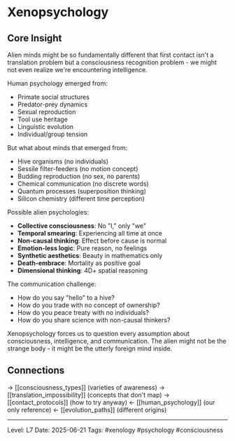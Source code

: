 # Xenopsychology

## Core Insight
Alien minds might be so fundamentally different that first contact isn't a translation problem but a consciousness recognition problem - we might not even realize we're encountering intelligence.

Human psychology emerged from:
- Primate social structures
- Predator-prey dynamics
- Sexual reproduction
- Tool use heritage
- Linguistic evolution
- Individual/group tension

But what about minds that emerged from:
- Hive organisms (no individuals)
- Sessile filter-feeders (no motion concept)
- Budding reproduction (no sex, no parents)
- Chemical communication (no discrete words)
- Quantum processes (superposition thinking)
- Silicon chemistry (different time perception)

Possible alien psychologies:
- **Collective consciousness**: No "I," only "we"
- **Temporal smearing**: Experiencing all time at once
- **Non-causal thinking**: Effect before cause is normal
- **Emotion-less logic**: Pure reason, no feelings
- **Synthetic aesthetics**: Beauty in mathematics only
- **Death-embrace**: Mortality as positive goal
- **Dimensional thinking**: 4D+ spatial reasoning

The communication challenge:
- How do you say "hello" to a hive?
- How do you trade with no concept of ownership?
- How do you peace treaty with no individuals?
- How do you share science with non-causal thinkers?

Xenopsychology forces us to question every assumption about consciousness, intelligence, and communication. The alien might not be the strange body - it might be the utterly foreign mind inside.

## Connections
→ [[consciousness_types]] (varieties of awareness)
→ [[translation_impossibility]] (concepts that don't map)
→ [[contact_protocols]] (how to try anyway)
← [[human_psychology]] (our only reference)
← [[evolution_paths]] (different origins)

---
Level: L7
Date: 2025-06-21
Tags: #xenology #psychology #consciousness